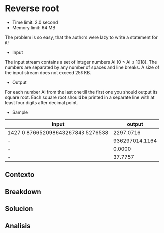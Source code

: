 # Reverse root

* Time limit: 2.0 second
* Memory limit: 64 MB

The problem is so easy, that the authors were lazy to write a statement for it!

* Input

The input stream contains a set of integer numbers Ai (0 ≤ Ai ≤ 1018). The numbers are separated by any number of spaces and line breaks. A size of the input stream does not exceed 256 KB.

* Output

For each number Ai from the last one till the first one you should output its square root. Each square root should be printed in a separate line with at least four digits after decimal point.

* Sample

input | output
--- | ---
 1427   0   876652098643267843   5276538 | 2297.0716
 - | 936297014.1164
 - | 0.0000
 - | 37.7757

## Contexto

## Breakdown

## Solucion

## Analisis